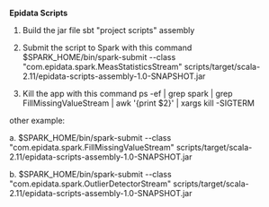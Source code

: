 **Epidata Scripts**

1. Build the jar file
sbt "project scripts" assembly

2. Submit the script to Spark with this command
$SPARK_HOME/bin/spark-submit --class "com.epidata.spark.MeasStatisticsStream" scripts/target/scala-2.11/epidata-scripts-assembly-1.0-SNAPSHOT.jar

3. Kill the app with this command
ps -ef | grep spark |  grep FillMissingValueStream | awk '{print $2}' | xargs kill  -SIGTERM


other example: 

a. $SPARK_HOME/bin/spark-submit --class "com.epidata.spark.FillMissingValueStream" scripts/target/scala-2.11/epidata-scripts-assembly-1.0-SNAPSHOT.jar

b. $SPARK_HOME/bin/spark-submit --class "com.epidata.spark.OutlierDetectorStream" scripts/target/scala-2.11/epidata-scripts-assembly-1.0-SNAPSHOT.jar
